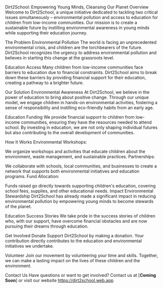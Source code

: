 Dirt2School: Empowering Young Minds, Cleansing Our Planet
Overview
Welcome to Dirt2School, a unique initiative dedicated to tackling two critical issues simultaneously – environmental pollution and access to education for children from low-income communities. Our mission is to create a sustainable future by instilling environmental awareness in young minds while supporting their education journey.

The Problem
Environmental Pollution
The world is facing an unprecedented environmental crisis, and children are the torchbearers of the future. Dirt2School recognizes the urgency to address environmental pollution and believes in starting this change at the grassroots level.

Education Access
Many children from low-income communities face barriers to education due to financial constraints. Dirt2School aims to break down these barriers by providing financial support for their education, creating a pathway to a brighter future.

Our Solution
Environmental Awareness
At Dirt2School, we believe in the power of education to bring about positive change. Through our unique model, we engage children in hands-on environmental activities, fostering a sense of responsibility and instilling eco-friendly habits from an early age.

Education Funding
We provide financial support to children from low-income communities, ensuring they have the resources needed to attend school. By investing in education, we are not only shaping individual futures but also contributing to the overall development of communities.

How It Works
Environmental Workshops:

We organize workshops and activities that educate children about the environment, waste management, and sustainable practices.
Partnerships:

We collaborate with schools, local communities, and businesses to create a network that supports both environmental initiatives and education programs.
Fund Allocation:

Funds raised go directly towards supporting children's education, covering school fees, supplies, and other educational needs.
Impact
Environmental Stewardship
Dirt2School has already made a significant impact in reducing environmental pollution by empowering young minds to become stewards of the planet.

Education Success Stories
We take pride in the success stories of children who, with our support, have overcome financial obstacles and are now pursuing their dreams through education.

Get Involved
Donate
Support Dirt2School by making a donation. Your contribution directly contributes to the education and environmental initiatives we undertake.

Volunteer
Join our movement by volunteering your time and skills. Together, we can make a lasting impact on the lives of these children and the environment.

Contact Us
Have questions or want to get involved? Contact us at [**Coming Soon**] or visit our website https://dirt2school.web.app

